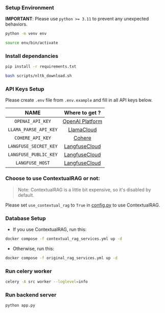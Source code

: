 ### Setup Environment

**IMPORTANT**: Please use `python >= 3.11` to prevent any unexpected behaviors.

```bash
python -m venv env

source env/bin/activate
```

### Install dependancies

```bash
pip install -r requirements.txt

bash scripts/nltk_download.sh
```

### API Keys Setup

Please create `.env` file from `.env.example` and fill in all API keys below.

|         NAME          |                     Where to get ?                      |
| :-------------------: | :-----------------------------------------------------: |
|   `OPENAI_API_KEY`    | [OpenAI Platform](https://platform.openai.com/api-keys) |
| `LLAMA_PARSE_API_KEY` |    [LlamaCloud](https://cloud.llamaindex.ai/api-key)    |
|   `COHERE_API_KEY`    |     [Cohere](https://dashboard.cohere.com/api-keys)     |
| `LANGFUSE_SECRET_KEY` |      [LangfuseCloud](https://cloud.langfuse.com/)       |
| `LANGFUSE_PUBLIC_KEY` |      [LangfuseCloud](https://cloud.langfuse.com/)       |
|    `LANGFUSE_HOST`    |      [LangfuseCloud](https://cloud.langfuse.com/)       |

### Choose to use ContextualRAG or not:

> Note: ContextualRAG is a little bit expensive, so it's disabled by default.

Please set `use_contextual_rag` to `True` in [config.py](config.py) to use ContextualRAG.

### Database Setup

-   If you use ContextualRAG, run this:

```bash
docker compose -f contextual_rag_services.yml up -d
```

-   Otherwise, run this:

```bash
docker compose -f original_rag_services.yml up -d
```

### Run celery worker

```bash
celery -A src worker --loglevel=info
```

### Run backend server

```bash
python app.py
```
